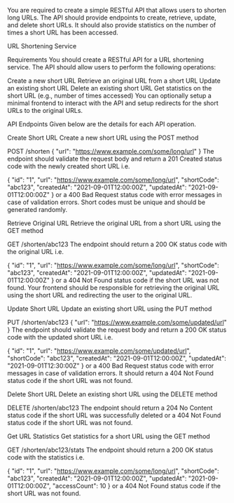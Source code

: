 You are required to create a simple RESTful API that allows users to shorten long URLs. The API should provide endpoints to create, retrieve, update, and delete short URLs. It should also provide statistics on the number of times a short URL has been accessed.

URL Shortening Service

Requirements
You should create a RESTful API for a URL shortening service. The API should allow users to perform the following operations:

Create a new short URL
Retrieve an original URL from a short URL
Update an existing short URL
Delete an existing short URL
Get statistics on the short URL (e.g., number of times accessed)
You can optionally setup a minimal frontend to interact with the API and setup redirects for the short URLs to the original URLs.

API Endpoints
Given below are the details for each API operation.

Create Short URL
Create a new short URL using the POST method

POST /shorten
{
  "url": "https://www.example.com/some/long/url"
}
The endpoint should validate the request body and return a 201 Created status code with the newly created short URL i.e.

{
  "id": "1",
  "url": "https://www.example.com/some/long/url",
  "shortCode": "abc123",
  "createdAt": "2021-09-01T12:00:00Z",
  "updatedAt": "2021-09-01T12:00:00Z"
}
or a 400 Bad Request status code with error messages in case of validation errors. Short codes must be unique and should be generated randomly.

Retrieve Original URL
Retrieve the original URL from a short URL using the GET method

GET /shorten/abc123
The endpoint should return a 200 OK status code with the original URL i.e.

{
  "id": "1",
  "url": "https://www.example.com/some/long/url",
  "shortCode": "abc123",
  "createdAt": "2021-09-01T12:00:00Z",
  "updatedAt": "2021-09-01T12:00:00Z"
}
or a 404 Not Found status code if the short URL was not found. Your frontend should be responsible for retrieving the original URL using the short URL and redirecting the user to the original URL.

Update Short URL
Update an existing short URL using the PUT method

PUT /shorten/abc123
{
  "url": "https://www.example.com/some/updated/url"
}
The endpoint should validate the request body and return a 200 OK status code with the updated short URL i.e.

{
  "id": "1",
  "url": "https://www.example.com/some/updated/url",
  "shortCode": "abc123",
  "createdAt": "2021-09-01T12:00:00Z",
  "updatedAt": "2021-09-01T12:30:00Z"
}
or a 400 Bad Request status code with error messages in case of validation errors. It should return a 404 Not Found status code if the short URL was not found.

Delete Short URL
Delete an existing short URL using the DELETE method

DELETE /shorten/abc123
The endpoint should return a 204 No Content status code if the short URL was successfully deleted or a 404 Not Found status code if the short URL was not found.

Get URL Statistics
Get statistics for a short URL using the GET method

GET /shorten/abc123/stats
The endpoint should return a 200 OK status code with the statistics i.e.

{
  "id": "1",
  "url": "https://www.example.com/some/long/url",
  "shortCode": "abc123",
  "createdAt": "2021-09-01T12:00:00Z",
  "updatedAt": "2021-09-01T12:00:00Z",
  "accessCount": 10
}
or a 404 Not Found status code if the short URL was not found.

